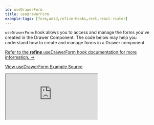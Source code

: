 ```yaml
---
id: useDrawerForm
title: useDrawerForm
example-tags: [form,antd,refine-hooks,rest,react-router]
---
```


`useDrawerForm` hook allows you to access and manage the forms you've created in the Drawer Component. The code below may help you understand how to create and manage forms in a Drawer component.

[Refer to the **refine** useDrawerForm hook documentation for more information. →](/docs/api-reference/antd/hooks/form/useDrawerForm/)

[View useDrawerForm Example Source](https://github.com/pankod/refine/tree/master/examples/form/antd/useDrawerForm)

<iframe loading="lazy" src="https://stackblitz.com//github/pankod/refine/tree/master/examples/form/antd/useDrawerForm?embed=1&view=preview&theme=dark&preset=node"
    style={{width: "100%", height:"80vh", border: "0px", borderRadius: "8px", overflow:"hidden"}}
    title="refine-use-drawer-form-example"
></iframe>
